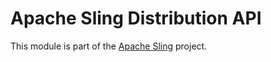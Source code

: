 # Apache Sling Distribution API

This module is part of the [Apache Sling](https://sling.apache.org) project.
